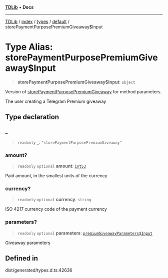 [**TDLib**](../../../../../../README.md) • **Docs**

***

[TDLib](../../../../../../modules.md) / [index](../../../../../README.md) / [types](../../../README.md) / [default](../README.md) / storePaymentPurposePremiumGiveaway$Input

# Type Alias: storePaymentPurposePremiumGiveaway$Input

> **storePaymentPurposePremiumGiveaway$Input**: `object`

Version of [storePaymentPurposePremiumGiveaway](storePaymentPurposePremiumGiveaway.md) for method parameters.

The user creating a Telegram Premium giveaway

## Type declaration

### \_

> `readonly` **\_**: `"storePaymentPurposePremiumGiveaway"`

### amount?

> `readonly` `optional` **amount**: [`int53`](int53-1.md)

Paid amount, in the smallest units of the currency

### currency?

> `readonly` `optional` **currency**: `string`

ISO 4217 currency code of the payment currency

### parameters?

> `readonly` `optional` **parameters**: [`premiumGiveawayParameters$Input`](premiumGiveawayParameters$Input-1.md)

Giveaway parameters

## Defined in

dist/generated/types.d.ts:42636
